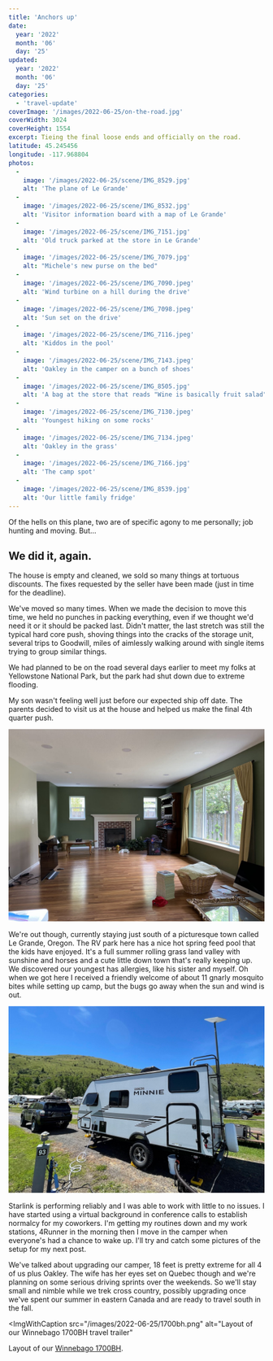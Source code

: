```yaml
---
title: 'Anchors up'
date:
  year: '2022'
  month: '06'
  day: '25'
updated:
  year: '2022'
  month: '06'
  day: '25'
categories:
  - 'travel-update'
coverImage: '/images/2022-06-25/on-the-road.jpg'
coverWidth: 3024
coverHeight: 1554
excerpt: Tieing the final loose ends and officially on the road.
latitude: 45.245456
longitude: -117.968804
photos:
  -
    image: '/images/2022-06-25/scene/IMG_8529.jpg'
    alt: 'The plane of Le Grande'
  -
    image: '/images/2022-06-25/scene/IMG_8532.jpg'
    alt: 'Visitor information board with a map of Le Grande'
  -
    image: '/images/2022-06-25/scene/IMG_7151.jpg'
    alt: 'Old truck parked at the store in Le Grande'
  -
    image: '/images/2022-06-25/scene/IMG_7079.jpg'
    alt: "Michele's new purse on the bed"
  -
    image: '/images/2022-06-25/scene/IMG_7090.jpeg'
    alt: 'Wind turbine on a hill during the drive'
  -
    image: '/images/2022-06-25/scene/IMG_7098.jpeg'
    alt: 'Sun set on the drive'
  -
    image: '/images/2022-06-25/scene/IMG_7116.jpeg'
    alt: 'Kiddos in the pool'
  -
    image: '/images/2022-06-25/scene/IMG_7143.jpeg'
    alt: 'Oakley in the camper on a bunch of shoes'
  -
    image: '/images/2022-06-25/scene/IMG_8505.jpg'
    alt: 'A bag at the store that reads "Wine is basically fruit salad"'
  -
    image: '/images/2022-06-25/scene/IMG_7130.jpeg'
    alt: 'Youngest hiking on some rocks'
  -
    image: '/images/2022-06-25/scene/IMG_7134.jpeg'
    alt: 'Oakley in the grass'
  -
    image: '/images/2022-06-25/scene/IMG_7166.jpg'
    alt: 'The camp spot'
  -
    image: '/images/2022-06-25/scene/IMG_8539.jpg'
    alt: 'Our little family fridge'
---
```


<script>
  import YoutubeVideo from '$lib/components/YoutubeVideo.svelte';
  import ImgWithCaption from '$lib/components/ImgWithCaption.svelte';
</script>

Of the hells on this plane, two are of specific agony to me personally; job hunting and moving. But...

## We did it, again.

The house is empty and cleaned, we sold so many things at tortuous discounts. The fixes requested by the seller have been made (just in time for the deadline).

We've moved so many times. When we made the decision to move this time, we held no punches in packing everything, even if we thought we'd need it or it should be packed last. Didn't matter, the last stretch was still the typical hard core push, shoving things into the cracks of the storage unit, several trips to Goodwill, miles of aimlessly walking around with single items trying to group similar things.

We had planned to be on the road several days earlier to meet my folks at Yellowstone National Park, but the park had shut down due to extreme flooding.

<YoutubeVideo src="https://www.youtube.com/embed/PvAeQkPmi4U" />

My son wasn't feeling well just before our expected ship off date. The parents decided to visit us at the house and helped us make the final 4th quarter push.

![Mostly empty living room](/images/2022-06-25/empty-house.jpg)

We're out though, currently staying just south of a picturesque town called Le Grande, Oregon. The RV park here has a nice hot spring feed pool that the kids have enjoyed. It's a full summer rolling grass land valley with sunshine and horses and a cute little down town that's really keeping up. We discovered our youngest has allergies, like his sister and myself. Oh when we got here I received a friendly welcome of about 11 gnarly mosquito bites while setting up camp, but the bugs go away when the sun and wind is out.

![Our camp in Le Grande](/images/2022-06-25/le-grande-camp.jpg)

Starlink is performing reliably and I was able to work with little to no issues. I have started using a virtual background in conference calls to establish normalcy for my coworkers. I'm getting my routines down and my work stations, 4Runner in the morning then I move in the camper when everyone's had a chance to wake up. I'll try and catch some pictures of the setup for my next post.

We've talked about upgrading our camper, 18 feet is pretty extreme for all 4 of us plus Oakley. The wife has her eyes set on Quebec though and we're planning on some serious driving sprints over the weekends. So we'll stay small and nimble while we trek cross country, possibly upgrading once we've spent our summer in eastern Canada and are ready to travel south in the fall.

<ImgWithCaption
  src="/images/2022-06-25/1700bh.png"
  alt="Layout of our Winnebago 1700BH travel trailer"
>
  Layout of our <a href="https://www.winnebago.com/models/product/towables/travel-trailer/micro-minnie/1700bh" target="_blank">Winnebago 1700BH</a>.
</ImgWithCaption>
